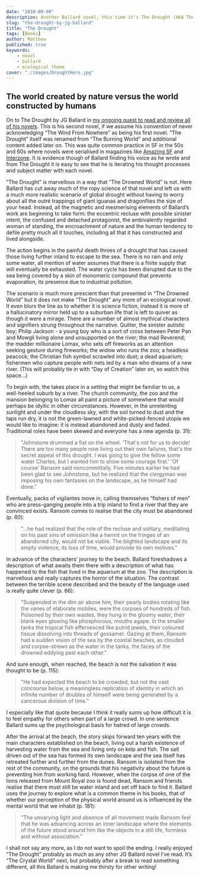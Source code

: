 ```yaml
---
date: "2010-09-08"
description: Another Ballard novel, this time it's The Drought (AKA The Burning World).
slug: "the-drought-by-jg-ballard" 
title: "The Drought"
tags: [Books]
author: Matthew
published: true
keywords:
    - novel
    - ballard
    - ecological theme
cover: "./images/DroughtHero.jpg"
---
```


## The world created by nature versus the world constructed by humans

On to The Drought by JG Ballard in [my ongoing quest to read and review all of his novels](/j-g-ballard/). This is his second novel, if we assume his convention of never acknowledging “The Wind From Nowhere” as being his first novel. “The Drought” itself was renamed from “The Burning World” and additional content added later on. This was quite common practice in SF in the 50s and 60s where novels were serialised in magazines like [Amazing SF](http://philsp.com/mags/amazing_stories.html) and [Interzone](http://ttapress.com/interzone/about/). It is evidence though of Ballard finding his voice as he wrote and from The Drought it is easy to see that he is iterating his thought processes and subject matter with each novel.

“The Drought” is marvellous in a way that “The Drowned World” is not. Here Ballard has cut away much of the ropy science of that novel and left us with a much more realistic scenario of global drought without having to worry about all the outré trappings of giant iguanas and dragonflies the size of your head. Instead, all the magnetic and mesmerising elements of Ballard’s work are beginning to take form: the eccentric recluse with possible sinister intent, the confused and detached protagonist, the ambivalently regarded woman of standing, the encroachment of nature and the human tendency to defile pretty much all it touches, including all that it has constructed and lived alongside.

The action begins in the painful death throes of a drought that has caused those living further inland to escape to the sea. There is no rain and only some water, all mention of water assumes that there is a finite supply that will eventually be exhausted. The water cycle has been disrupted due to the sea being covered by a skin of monomeric compound that prevents evaporation, its presence due to industrial pollution.

The scenario is much more prescient than that presented in “The Drowned World” but it does not make “The Drought” any more of an ecological novel. It even blurs the line as to whether it is science fiction, instead it is more of a hallucinatory mirror held up to a suburban life that is left to quiver as though it were a mirage. There are a number of almost mythical characters and signifiers strung throughout the narrative. Quilter, the sinister autistic boy; Philip Jackson - a young boy who is a sort of cross between Peter Pan and Mowgli living alone and unsupported on the river; the mad Reverend; the madder millionaire Lomax, who sets off fireworks as an attention seeking gesture during fireworks; the widow who runs the zoo; a headless peacock; the Christian fish symbol scrawled into dust; a dead aquarium; fishermen who capture people with nets led by a man who dreams of a new river. (This will probably tie in with “Day of Creation” later on, so watch this space…)

To begin with, the takes place in a setting that might be familiar to us, a well-heeled suburb by a river. The church community, the zoo and the mansion belonging to Lomax all paint a picture of somewhere that would perhaps be idyllic in other circumstances. However, in the unrelenting sunlight and under the cloudless sky, with the soil turned to dust and the taps run dry, it is not the green-lawned and white-picked-fenced utopia we would like to imagine: it is instead abandoned and dusty and faded. Traditional roles have been skewed and everyone has a new agenda (p. 31):

> "Johnstone drummed a fist on the wheel. 'That's not for us to decide! There are too many people now living out their own failures, that's the secret appeal of this drought. I was going to give the fellow some water Charles, but I wanted him to show some courage first.'
> 'Of course' Ransom said noncommittally. Five minutes earlier he had been glad to see Johnstone, but he realized that the clergyman was imposing his own fantasies on the landscape, as he himself had done."

Eventually, packs of vigilantes move in, calling themselves “fishers of men” who are press-ganging people into a trip inland to find a river that they are convinced exists. Ransom comes to realise that the city must be abandoned (p. 60):

> "…he had realized that the role of the recluse and solitary, meditating on his past sins of omission like a hermit on the fringes of an abandoned city, would not be viable. The blighted landscape and its empty violence, its loss of time, would provide its own motives."

In advance of the characters’ journey to the beach. Ballard foreshadows a description of what awaits them there with a description of what has happened to the fish that lived in the aquarium at the zoo. The description is marvellous and really captures the horror of the situation. The contrast between the terrible scene described and the beauty of the language used is really quite clever (p. 66):

> "Suspended in the dim air above him, their pearly bodies rotating like the vanes of elaborate mobiles, were the corpses of hundreds of fish. Poisoned by their own wastes, they hung in the gloomy water, their blank eyes glowing like phosphorous, mouths agape. In the smaller tanks the tropical fish effervesced like putrid jewels, their coloured tissue dissolving into threads of gossamer. Gazing at them, Ransom had a sudden vision of the sea by the coastal beaches, as clouded and corpse-strewn as the water in the tanks, the faces of the drowned eddying past each other."

And sure enough, when reached, the beach is not the salvation it was thought to be (p. 115):

> "He had expected the beach to be crowded, but not the vast concourse below, a meaningless replication of identity in which an infinite number of doubles of himself were being generated by a cancerous division of time."

I especially like that quote because I think it really sums up how difficult it is to feel empathy for others when part of a large crowd. In one sentence Ballard sums up the psychological basis for hatred of large crowds.

After the arrival at the beach, the story skips forward ten years with the main characters established on the beach, living out a harsh existence of harvesting water from the sea and living only on kelp and fish. The salt driven out of the sea has formed its own landscape and the sea itself has retreated further and further from the dunes. Ransom is isolated from the rest of the community, on the grounds that his negativity about the future is preventing him from working hard. However, when the corpse of one of the lions released from Mount Royal zoo is found dead, Ransom and friends realise that there must still be water inland and set off back to find it. Ballard uses the journey to explore what is a common theme in his books, that of whether our perception of the physical world around us is influenced by the mental world that we inhabit (p. 181):

> "The unvarying light and absence of all movement made Ransom feel that he was advancing across an inner landscape where the elements of the future stood around him like the objects in a still life, formless and without association."

I shall not say any more, as I do not want to spoil the ending. I really enjoyed “The Drought” probably as much as any other JG Ballard novel I’ve read. It’s “The Crystal World” next, but probably after a break to read something different, all this Ballard is making me thirsty for other writing!
